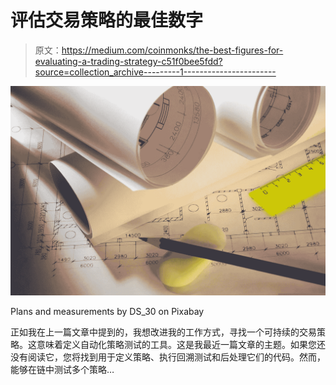 # 评估交易策略的最佳数字

> 原文：<https://medium.com/coinmonks/the-best-figures-for-evaluating-a-trading-strategy-c51f0bee5fdd?source=collection_archive---------1----------------------->

![](img/8918c044bb457ea858a37c81eed82fa3.png)

Plans and measurements by DS_30 on Pixabay

正如我在上一篇文章中提到的，我想改进我的工作方式，寻找一个可持续的交易策略。这意味着定义自动化策略测试的工具。这是我最近一篇文章的主题。如果您还没有阅读它，您将找到用于定义策略、执行回溯测试和后处理它们的代码。然而，能够在链中测试多个策略…